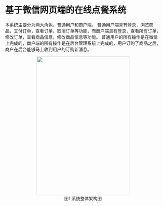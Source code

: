 # 基于微信网页端的在线点餐系统
本系统主要分为两大角色，普通用户和商户端。
普通用户端具有登录，浏览商品，支付订单，查看订单，取消订单等功能，而商户端具有登录，查看所有订单，修改订单，查看商品信息，修改商品信息等功能。
普通用户的所有操作是在微信上完成的，商户端的所有操作是在后台管理系统上完成的，用户订购了商品之后，商户在后台能够马上收到用户的订购新消息。
<div align=center>
<img src="https://github.com/Legend-yd/MyDawn/blob/master/20171223205540585.png" width="300" height="450" />
<center>图1 系统整体架构图</center>
</div>
